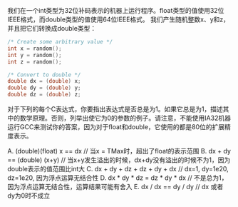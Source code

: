 我们在一个int类型为32位补码表示的机器上运行程序。float类型的值使用32位IEEE格式，而double类型的值使用64位IEEE格式。
我们产生随机整数x、y和z，并且把它们转换成double类型：

```c
/* Create some arbitrary value */
int x = random();
int y = random();
int z = random();

/* Convert to double */
double dx = (double) x;
double dy = (double) y;
double dz = (double) z;
```

对于下列的每个C表达式，你要指出表达式是否总是为1。如果它总是为1，描述其中的数学原理。否则，列举出使它为0的参数的例子。请注意，不能使用IA32机器运行GCC来测试你的答案，因为对于float和double，它使用的都是80位的扩展精度表示。

A. (double)(float) x == dx // 当x = TMax时，超出了float的表示范围
B. dx + dy == (double) (x+y) // 当x+y发生溢出的时候，dx+dy没有溢出的时候不为1，因为double表示的值范围比int大
C. dx + dy + dz + dz + dy + dx // dx=1, dy=1e20, dz=1e20, 因为浮点运算无结合性
D. dx * dy * dz = dz * dy * dx // 不是总为1，因为浮点运算无结合性，运算结果可能有舍入
E. dx / dx == dy / dy // dx 或者 dy为0时不成立
